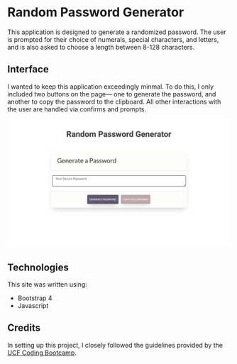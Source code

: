 # Random Password Generator

This application is designed to generate a randomized password. The user is prompted for their choice of numerals, special characters, and letters, and is also asked to choose a length between 8-128 characters.

## Interface

I wanted to keep this application exceedingly minmal. To do this, I only included two buttons on the page— one to generate the password, and another to copy the password to the clipboard. All other interactions with the user are handled via confirms and prompts.

![Password Generator UI](https://github.com/Andreloui5/Random-Password-Generator/blob/master/images/Screen%20Shot%202019-12-04%20at%205.26.29%20PM.png?raw=true "UI for Password Generator")

## Technologies

This site was written using:
* Bootstrap 4
* Javascript

## Credits

In setting up this project, I closely followed the guidelines provided by the [UCF Coding Bootcamp](https://github.com/UCF-Coding-Boot-Camp/UCF-ORL-FSF-FT-11-2019-U-C).